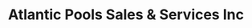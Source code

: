 ---
title: "Atlantic Pools Sales & Services Inc"
url: /troy/atlantic-pools-sales-and-services-inc/
shop: swimming pool
---